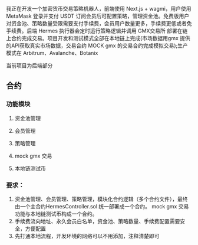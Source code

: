 我正在开发一个加密货币交易策略机器人，前端使用 Next.js + wagmi，用户使用 MetaMask 登录并支付 USDT 订阅会员后可配置策略，管理资金池。免费版用户对资金池、策略数量受限需要支付手续费，会员用户数量更多，手续费更低或者免手续费。后端 Hermes 执行器会定时运行策略逻辑并调用 GMX交易所 部署在链上合约完成交易。项目开发和测试模式全部在本地链上完成(市场数据用gmx 提供的API获取真实市场数据，交易合约 MOCK gmx 的交易合约完成模拟交易);生产模式在 Arbitrum、Avalanche、Botanix

当前项目为后端部分

## 合约

### 功能模块

1. 资金池管理

2. 会员管理

3. 策略管理

4. mock gmx 交易

5. 本地链测试币

### 要求：

1. 资金池管理、会员管理、策略管理，模块化合约逻辑（多个合约文件），最终由一个主合约HermesController.sol 统一部署成一个合约。 mock gmx 交易功能与本地链测试币构成一个合约。
2. 手续费流向地址、永久会员白名单，资金池、策略数量、手续费配置需要安全，方便配置
3. 先打通本地流程，开发环境的网络可以不用添加，注释清楚即可

